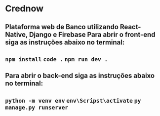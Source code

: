 # Crednow
Plataforma web de Banco utilizando React-Native, Django e Firebase
Para abrir o front-end siga as instruções abaixo no terminal:
------------------------------------------------------------------
`npm install`
`code .`
`npm run dev .`
------------------------------------------------------------------
Para abrir o back-end siga as instruções abaixo no terminal:
------------------------------------------------------------------
`python -m venv env`
`env\Scripst\activate`
`py manage.py runserver`
------------------------------------------------------------------
